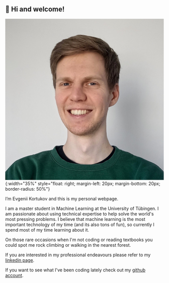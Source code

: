 ## 👋 Hi and welcome!

![my_photo](images/portrait_02_23_crop_2.jpg){:width="35%" style="float: right; margin-left: 20px; margin-bottom: 20px; border-radius: 50%"}

I’m Evgenii Kortukov and this is my personal webpage. 

I am a master student in Machine Learning at the University of Tübingen. I am passionate about using technical expertise to help solve the world's most pressing problems. I believe that machine learning is the most important technology of my time (and its also tons of fun), so currently I spend most of my time learning about it.

On those rare occasions when I'm not coding or reading textbooks you could spot me rock climbing or walking in the nearest forest.


If you are interested in my professional endeavours please refer to my [linkedin page](https://www.linkedin.com/in/eekortukov/).

If you want to see what I've been coding lately check out my [github account](https://github.com/kortukov).

